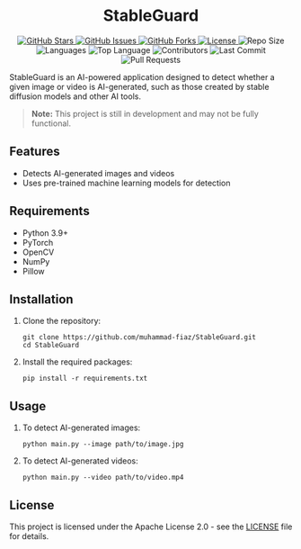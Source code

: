 <div align="center">

  <h1>StableGuard</h1>
</div>

<div align="center">

  <a href="https://github.com/muhammad-fiaz/StableGuard">
    <img src="https://img.shields.io/github/stars/muhammad-fiaz/StableGuard?style=plastic" alt="GitHub Stars">
  </a>
  <a href="https://github.com/muhammad-fiaz/StableGuard/issues">
    <img src="https://img.shields.io/github/issues/muhammad-fiaz/StableGuard?style=plastic" alt="GitHub Issues">
  </a>
  <a href="https://github.com/muhammad-fiaz/StableGuard/network/members">
    <img src="https://img.shields.io/github/forks/muhammad-fiaz/StableGuard?style=plastic" alt="GitHub Forks">
  </a>
  <a href="https://github.com/muhammad-fiaz/StableGuard/blob/main/LICENSE">
    <img src="https://img.shields.io/github/license/muhammad-fiaz/StableGuard?style=plastic" alt="License">
  </a>

  <img src="https://img.shields.io/github/repo-size/muhammad-fiaz/StableGuard?style=plastic" alt="Repo Size">
  <img src="https://img.shields.io/github/languages/count/muhammad-fiaz/StableGuard?style=plastic" alt="Languages">
  <img src="https://img.shields.io/github/languages/top/muhammad-fiaz/StableGuard?style=plastic" alt="Top Language">

  <img src="https://img.shields.io/github/contributors/muhammad-fiaz/StableGuard?style=plastic" alt="Contributors">
  <img src="https://img.shields.io/github/last-commit/muhammad-fiaz/StableGuard?style=plastic" alt="Last Commit">
  <img src="https://img.shields.io/github/issues-pr/muhammad-fiaz/StableGuard?style=plastic" alt="Pull Requests">

</div>




StableGuard is an AI-powered application designed to detect whether a given image or video is AI-generated, such as those created by stable diffusion models and other AI tools.

> **Note:** This project is still in development and may not be fully functional.

## Features
- Detects AI-generated images and videos
- Uses pre-trained machine learning models for detection

## Requirements
- Python 3.9+
- PyTorch
- OpenCV
- NumPy
- Pillow

## Installation
1. Clone the repository:
    ```
    git clone https://github.com/muhammad-fiaz/StableGuard.git
    cd StableGuard
    ```

2. Install the required packages:
    ```
    pip install -r requirements.txt
    ```

## Usage
1. To detect AI-generated images:
    ```
    python main.py --image path/to/image.jpg
    ```

2. To detect AI-generated videos:
    ```
    python main.py --video path/to/video.mp4
    ```

## License
This project is licensed under the Apache License 2.0 - see the [LICENSE](LICENSE) file for details.
